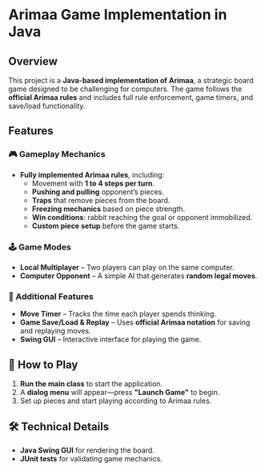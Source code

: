 # Arimaa Game Implementation in Java

## Overview
This project is a **Java-based implementation of Arimaa**, a strategic board game designed to be challenging for computers. The game follows the **official Arimaa rules** and includes full rule enforcement, game timers, and save/load functionality.

## Features

### 🎮 Gameplay Mechanics
- **Fully implemented Arimaa rules**, including:
  - Movement with **1 to 4 steps per turn**.
  - **Pushing and pulling** opponent’s pieces.
  - **Traps** that remove pieces from the board.
  - **Freezing mechanics** based on piece strength.
  - **Win conditions**: rabbit reaching the goal or opponent immobilized.
  - **Custom piece setup** before the game starts.

### 🕹️ Game Modes
- **Local Multiplayer** – Two players can play on the same computer.
- **Computer Opponent** – A simple AI that generates **random legal moves**.

### 🔧 Additional Features
- **Move Timer** – Tracks the time each player spends thinking.
- **Game Save/Load & Replay** – Uses **official Arimaa notation** for saving and replaying moves.
- **Swing GUI** – Interactive interface for playing the game.

## 🚀 How to Play
1. **Run the main class** to start the application.
2. A **dialog menu** will appear—press **"Launch Game"** to begin.
3. Set up pieces and start playing according to Arimaa rules.

## 🛠️ Technical Details
- **Java Swing GUI** for rendering the board.
- **JUnit tests** for validating game mechanics.


